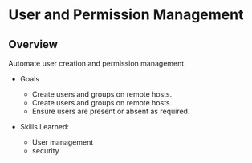 # User and Permission Management

## Overview
Automate user creation and permission management.

- Goals
  - Create users and groups on remote hosts.
  - Create users and groups on remote hosts.
  - Ensure users are present or absent as required.

- Skills Learned:
  - User management
  - security
